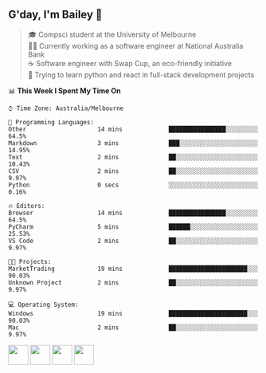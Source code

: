 ## G'day, I'm Bailey 👋

> 🎓 Compsci student at the University of Melbourne <br>
> 👨‍💻 Currently working as a software engineer at National Australia Bank <br>
> ☕️ Software engineer with Swap Cup, an eco-friendly initiative <br>
> 🌱 Trying to learn python and react in full-stack development projects

<!--START_SECTION:waka-->
📊 **This Week I Spent My Time On** 

```text
⌚︎ Time Zone: Australia/Melbourne

💬 Programming Languages: 
Other                    14 mins             ████████████████░░░░░░░░░   64.5% 
Markdown                 3 mins              ███░░░░░░░░░░░░░░░░░░░░░░   14.95% 
Text                     2 mins              ██░░░░░░░░░░░░░░░░░░░░░░░   10.43% 
CSV                      2 mins              ██░░░░░░░░░░░░░░░░░░░░░░░   9.97% 
Python                   0 secs              ░░░░░░░░░░░░░░░░░░░░░░░░░   0.16%

🔥 Editors: 
Browser                  14 mins             ████████████████░░░░░░░░░   64.5% 
PyCharm                  5 mins              ██████░░░░░░░░░░░░░░░░░░░   25.53% 
VS Code                  2 mins              ██░░░░░░░░░░░░░░░░░░░░░░░   9.97%

🐱‍💻 Projects: 
MarketTrading            19 mins             ██████████████████████░░░   90.03% 
Unknown Project          2 mins              ██░░░░░░░░░░░░░░░░░░░░░░░   9.97%

💻 Operating System: 
Windows                  19 mins             ██████████████████████░░░   90.03% 
Mac                      2 mins              ██░░░░░░░░░░░░░░░░░░░░░░░   9.97%

```


<!--END_SECTION:waka-->

[<img height="40px" src="https://img.icons8.com/ios-filled/2x/linkedin.png">](https://linkedin.com/in/baileybutler1)
[<img height="40px" src="https://img.icons8.com/ios-filled/2x/github.png">](https://github.com/baely)
[<img height="40px" src="https://img.icons8.com/ios-filled/2x/salesforce.png">](https://trailblazer.me/id/baileybutler)
[<img height="40px" src="https://img.icons8.com/ios-filled/2x/instagram.png">](https://instagram.com/bae1y)
